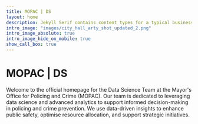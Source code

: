 ```yaml
---
title: MOPAC | DS
layout: home
description: Jekyll Serif contains content types for a typical business website. The theme is fully responsive, blazing fast and artfully illustrated.
intro_image: "images/city_hall_arty_shot_updated_2.png"
intro_image_absolute: true
intro_image_hide_on_mobile: true
show_call_box: true
---
```


# MOPAC | DS

Welcome to the official homepage for the Data Science Team at the Mayor's Office for Policing and Crime (MOPAC). Our team is dedicated to leveraging data science and advanced analytics to support informed decision-making in policing and crime prevention. We use data-driven insights to enhance public safety, optimise resource allocation, and support strategic initiatives.